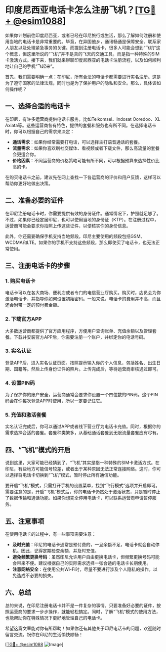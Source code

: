 # 印度尼西亚电话卡怎么注册飞机？[[TG💪+ @esim1088](https://t.me/s/esim1088)]

如果你计划前往印度尼西亚，或者已经在印尼旅行或生活，那么了解如何注册和使用当地的电话卡是非常重要的。毕竟，在异国他乡，通讯畅通是保障安全、联系家人朋友以及处理紧急事务的关键。而提到注册电话卡，很多人可能会想到“飞机”这个概念，但这里所说的“飞机”并不是真的飞天的交通工具，而是指一种特殊的SIM卡激活方式。接下来，我们就来聊聊印度尼西亚的电话卡注册流程，以及如何顺利地让自己的手机“飞起来”。

首先，我们需要明确一点：在印尼，所有合法的电话卡都需要进行实名注册。这是为了遵守国家的法律法规，同时也是为了保护用户的隐私和安全。那么，具体该如何操作呢？

## 一、选择合适的电话卡

在印尼，有许多运营商提供电话卡服务，比如Telkomsel、Indosat Ooredoo、XL Axiata等。这些运营商各有特色，提供的套餐和服务也有所不同。在选择电话卡时，你可以根据自己的需求来决定：

- **通话需求**：如果你经常需要打电话，可以选择主打语音通话的套餐。
- **流量需求**：如果你喜欢刷社交媒体、看视频或者下载文件，那么高流量的套餐会更适合你。
- **价格因素**：不同运营商的价格策略可能有所不同，可以根据预算来选择性价比高的卡。

在购买电话卡之前，建议先在网上查找一下各运营商的评价和用户反馈，这样可以帮助你更好地做出决策。

## 二、准备必要的证件

在印尼注册电话卡时，你需要提供有效的身份证件。通常情况下，护照就足够了。不过，如果你已经定居印尼，也可以使用当地的身份证（KTP）。在注册过程中，运营商可能会要求你拍照上传这些证件，以便核实你的身份信息。

此外，你还需要确保手机支持当地频段。印尼主要使用的频段包括GSM、WCDMA和LTE。如果你的手机不支持这些频段，那么即使买了电话卡，也无法正常使用。

## 三、注册电话卡的步骤

### 1. 购买电话卡

电话卡可以在各大商场、便利店或者专门的电信营业厅购买。购买时，店员会为你激活电话卡，并指导你如何设置初始密码。一般来说，电话卡的费用并不高，而且还会附带一定的预付费金额。

### 2. 下载官方APP

大多数运营商都提供了官方应用程序，方便用户查询账单、充值余额以及管理套餐。下载并安装官方APP后，你需要注册一个账户，并绑定你的电话号码。

### 3. 实名认证

登录APP后，进入实名认证页面。按照提示输入你的个人信息，包括姓名、出生日期、国籍等。然后上传身份证件的照片。上传完成后，等待运营商审核通过即可。

### 4. 设置PIN码

为了保护你的账户安全，运营商通常会要求你设置一个四位数的PIN码。这个PIN码会在你每次登录APP时使用，所以一定要记住它。

### 5. 充值和激活套餐

实名认证完成后，你可以通过APP或者线下营业厅为电话卡充值。同时，根据你的需求选择合适的套餐。套餐种类繁多，从基础通话套餐到无限流量套餐应有尽有。

## 四、“飞机”模式的开启

说到这里，大家可能已经猜到了，“飞机”其实是指一种特殊的SIM卡激活方式。在印尼，有些地方可能信号较差，或者出于某种原因无法正常连接网络。这时，你可以选择将电话卡切换到“飞机”模式，暂时停止所有通信功能。

要开启“飞机”模式，只需打开手机的设置菜单，找到“飞行模式”选项并开启即可。需要注意的是，开启“飞机”模式后，你的电话卡仍然处于激活状态，只是暂时停止了数据传输和通话功能。如果你想完全停用电话卡，可以联系运营商申请暂停服务。

## 五、注意事项

在使用电话卡的过程中，有一些事项需要注意：

- **及时充值**：印尼的电话卡通常是预付费的，一旦余额不足，电话卡就会自动停机。因此，记得定期检查余额，并及时充值。
- **避免频繁更换号码**：虽然印尼允许用户自由更换电话卡，但频繁更换号码可能会带来不便。建议根据自己的实际需求选择一张合适的电话卡长期使用。
- **注意网络安全**：在使用公共Wi-Fi时，尽量不要进行涉及个人隐私的操作，以免造成不必要的损失。

## 六、总结

总的来说，在印尼注册电话卡并不是一件复杂的事情。只要准备好必要的证件，按照运营商的要求一步步操作，就能轻松搞定。同时，了解“飞机”模式的使用方法，也能帮助你在特殊情况下更好地管理自己的电话卡。

希望这篇文章能对你有所帮助！如果你还有其他关于印尼电话卡的问题，欢迎随时留言交流。祝你在印尼的生活愉快顺畅！

[[TG💪+ @esim1088](https://t.me/s/esim1088) ![Image](https://i.postimg.cc/4NQfJmqS/Snipaste-2025-05-13-00-14-12.png)]
